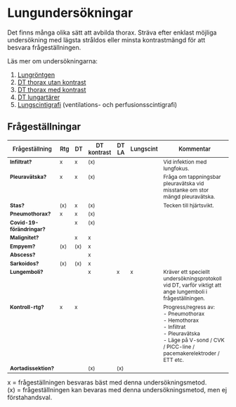# Lungundersökningar
Det finns många olika sätt att avbilda thorax. Sträva efter enklast möjliga undersökning med lägsta stråldos eller minsta kontrastmängd för att besvara frågeställningen.

Läs mer om undersökningarna:
1. [Lungröntgen](lungrontgen)
2. [DT thorax utan kontrast](dt-thorax.md)
3. [DT thorax med kontrast](dt-thorax-kontrast.md)
4. [DT lungartärer](dt-lungartarer.md)
5. [Lungscintigrafi](lungscintigrafi.md) (ventilations- och perfusionsscintigrafi)

## Frågeställningar

<div class="wrapper">

| Frågeställning | Rtg | DT | DT kontrast | DT LA | Lungscint | Kommentar |
| ------------- |-------------| ------------- | ------------- | ------------- | ------------- | ------------- |
| <b>Infiltrat?</b> |x| x | (x) |  | | Vid infektion med lungfokus. |
| <b>Pleuravätska?</b> |x| x | (x) |  |  | Fråga om tappningsbar pleuravätska vid misstanke om stor mängd pleuravätska.|
| <b>Stas?</b> |(x)| x | (x) |  |  | Tecken till hjärtsvikt. |
| <b>Pneumothorax?</b> |x| x | (x) |  |  |
| <b>Covid-19-förändringar?</b> | | x | (x) |  |  |
| <b>Malignitet?</b> | | x | x |  |  |
| <b>Empyem?</b> | (x) | (x) | x |  |  |
| <b>Abscess?</b> | | | x |  |  |
| <b>Sarkoidos?</b> |(x)| (x) | x |  |  |
| <b>Lungemboli?</b> | |  | x | x | x | Kräver ett speciellt undersökningsprotokoll vid DT, varför viktigt att ange lungemboli i frågeställningen. |
| <b>Kontroll-rtg?</b> |x| x |  |  |  | Progress/regress av:<br>- Pneumothorax<br>- Hemothorax<br>- Infiltrat<br>- Pleuravätska<br>- Läge på V-sond / CVK / PICC-line / pacemakerelektroder / ETT etc.|
| <b>Aortadissektion?</b> | |  | (x) | (x) |  |

</div>

<footer>x = frågeställningen besvaras bäst med denna undersökningsmetod.<br>(x) = frågeställningen kan bevaras med denna undersökningsmetod, men ej förstahandsval. </footer>


<style> 
.wrapper {
    display: contents;
}

.wrapper th {
    font-size: 13px;
    font-weight: 600;
}

table {
    font-size: 12px;
}

table td {
    vertical-align: top;
}

</style>